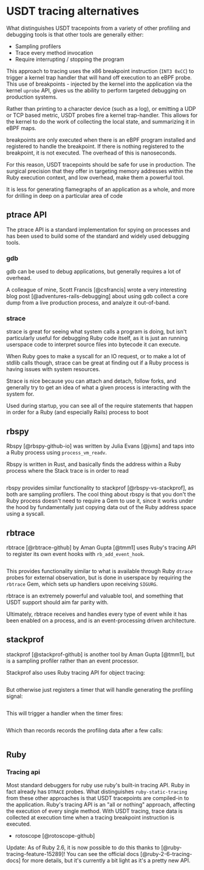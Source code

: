 # USDT tracing alternatives

What distinguishes USDT tracepoints from a variety of other profiling and
debugging tools is that other tools are generally either:

- Sampling profilers
- Trace every method invocation
- Require interrupting / stopping the program

This approach to tracing uses the x86 breakpoint instruction (`INT3 0xCC`) to
trigger a kernel trap handler that will hand off execution to an eBPF probe.
This use of breakpoints - injected by the kernel into the application via the
kernel `uprobe` API, gives us the ability to perform targeted debugging on
production systems.

Rather than printing to a character device (such as a log), or emitting a UDP
or TCP based metric, USDT probes fire a kernel trap-handler. This allows for
the kernel to do the work of collecting the local state, and summarizing it in
eBPF maps.

breakpoints are only executed when there is an eBPF program installed and
registered to handle the breakpoint. If there is nothing registered to the
breakpoint, it is not executed. The overhead of this is nanoseconds.

For this reason, USDT tracepoints should be safe for use in production. The
surgical precision that they offer in targeting memory addresses within the
Ruby execution context, and low overhead, make them a powerful tool.

It is less for generating flamegraphs of an application as a whole, and more
for drilling in deep on a particular area of code

## ptrace API

The ptrace API is a standard implementation for spying on processes and has
been used to build some of the standard and widely used debugging tools.

### gdb

gdb can be used to debug applications, but generally requires a lot of overhead.

A colleague of mine, Scott Francis [@csfrancis] wrote a very interesting blog
post [@adventures-rails-debugging] about using gdb collect a core dump from
a live production process, and analyze it out-of-band.

### strace

strace is great for seeing what system calls a program is doing, but isn't
particularly useful for debugging Ruby code itself, as it is just an running
userspace code to interpret source files into bytecode it can execute.

When Ruby goes to make a syscall for an IO request, or to make a lot of stdlib
calls though, strace can be great at finding out if a Ruby process is having
issues with system resources.

Strace is nice because you can attach and detach, follow forks, and generally
try to get an idea of what a given process is interacting with the system for.

Used during startup, you can see all of the require statements that happen in
order for a Ruby (and especially Rails) process to boot

## rbspy

Rbspy [@rbspy-github-io] was written by Julia Evans [@jvns] and taps into a
Ruby process using `process_vm_readv`.

Rbspy is written in Rust, and basically finds the address within a Ruby process
where the Stack trace is in order to read 

```{.rust include=src/rbspy/src/core/initialize.rs startLine=17 endLine=38}
```

rbspy provides similar functionality to stackprof [@rbspy-vs-stackprof], as
both are sampling profilers. The cool thing about rbspy is that you don't the
Ruby process doesn't need to require a Gem to use it, since it works under the
hood by fundamentally just copying data out of the Ruby address space using
a syscall.

## rbtrace

rbtrace [@rbtrace-github] by Aman Gupta [@tmm1] uses Ruby's tracing API to
register its own event hooks with `rb_add_event_hook`.

```{.c include=src/rbtrace/ext/rbtrace.c startLine=522 endLine=536}
```

This provides functionality similar to what is available through Ruby `dtrace`
probes for external observation, but is done in userspace by requiring the
`rbtrace` Gem, which sets up handlers upon receiving `SIGURG`.

rbtrace is an extremely powerful and valuable tool, and something that USDT
support should aim far parity with.

Ultimately, rbtrace receives and handles every type of event while it has been
enabled on a process, and is an event-processing driven architecture.

## stackprof

stackprof [@stackprof-github] is another tool by Aman Gupta [@tmm1], but is a
sampling profiler rather than an event processor.

Stackprof also uses Ruby tracing API for object tracing:

```{.c include=src/stackprof/ext/stackprof/stackprof.c startLine=102 endLine=106}
```

But otherwise just registers a timer that will handle generating the profiling
signal:

```{.c include=src/stackprof/ext/stackprof/stackprof.c startLine=107 endLine=118}
```

This will trigger a handler when the timer fires:

```{.c include=src/stackprof/ext/stackprof/stackprof.c startLine=560 endLine=570}
```

Which than records records the profiling data after a few calls:

```{.c include=src/stackprof/ext/stackprof/stackprof.c startLine=490 endLine=504}
```

## Ruby

### Tracing api

Most standard debuggers for ruby use ruby's built-in tracing API. Ruby in fact
already has `DTRACE` probes. What distinguishes `ruby-static-tracing` from
these other approaches is that USDT tracepoints are compiled-in to the
application. Ruby's tracing API is an "all or nothing" approach, affecting the
execution of every single method. With USDT tracing, trace data is collected at
execution time when a tracing breakpoint instruction is executed.

* rotoscope [@rotoscope-github]

Update: As of Ruby 2.6, it is now possible to do this thanks to
[@ruby-tracing-feature-15289]! You can see the official docs
[@ruby-2-6-tracing-docs] for more details, but it's currently a bit light as
it's a pretty new API.
